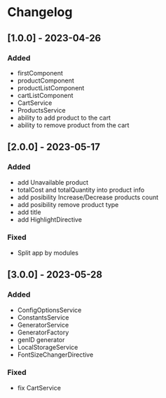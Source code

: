 # Changelog

## [1.0.0] - 2023-04-26

### Added

- firstComponent
- productComponent
- productListComponent
- cartListComponent
- CartService
- ProductsService
- ability to add product to the cart 
- ability to remove product from the cart 

## [2.0.0] - 2023-05-17

### Added

- add Unavailable product
- totalCost and totalQuantity into product info
- add posibility Increase/Decrease products count
- add posibility remove product type
- add title
- add HighlightDirective


### Fixed

- Split app by modules

## [3.0.0] - 2023-05-28

### Added

- ConfigOptionsService
- ConstantsService
- GeneratorService
- GeneratorFactory
- genID generator
- LocalStorageService
- FontSizeChangerDirective


### Fixed

- fix CartService
